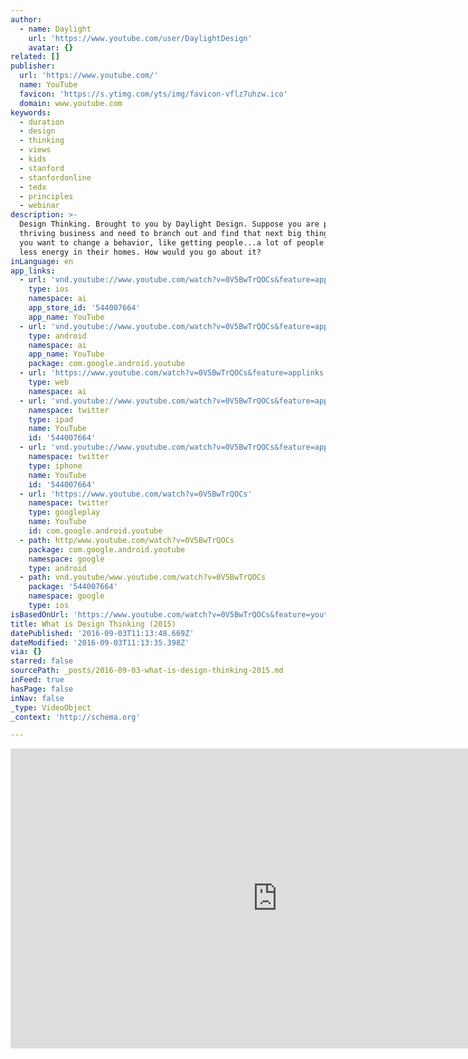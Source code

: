 ```yaml
---
author:
  - name: Daylight
    url: 'https://www.youtube.com/user/DaylightDesign'
    avatar: {}
related: []
publisher:
  url: 'https://www.youtube.com/'
  name: YouTube
  favicon: 'https://s.ytimg.com/yts/img/favicon-vflz7uhzw.ico'
  domain: www.youtube.com
keywords:
  - duration
  - design
  - thinking
  - views
  - kids
  - stanford
  - stanfordonline
  - tedx
  - principles
  - webinar
description: >-
  Design Thinking. Brought to you by Daylight Design. Suppose you are part of a
  thriving business and need to branch out and find that next big thing. Or say
  you want to change a behavior, like getting people...a lot of people...to use
  less energy in their homes. How would you go about it?
inLanguage: en
app_links:
  - url: 'vnd.youtube://www.youtube.com/watch?v=0V5BwTrQOCs&feature=applinks'
    type: ios
    namespace: ai
    app_store_id: '544007664'
    app_name: YouTube
  - url: 'vnd.youtube://www.youtube.com/watch?v=0V5BwTrQOCs&feature=applinks'
    type: android
    namespace: ai
    app_name: YouTube
    package: com.google.android.youtube
  - url: 'https://www.youtube.com/watch?v=0V5BwTrQOCs&feature=applinks'
    type: web
    namespace: ai
  - url: 'vnd.youtube://www.youtube.com/watch?v=0V5BwTrQOCs&feature=applinks'
    namespace: twitter
    type: ipad
    name: YouTube
    id: '544007664'
  - url: 'vnd.youtube://www.youtube.com/watch?v=0V5BwTrQOCs&feature=applinks'
    namespace: twitter
    type: iphone
    name: YouTube
    id: '544007664'
  - url: 'https://www.youtube.com/watch?v=0V5BwTrQOCs'
    namespace: twitter
    type: googleplay
    name: YouTube
    id: com.google.android.youtube
  - path: http/www.youtube.com/watch?v=0V5BwTrQOCs
    package: com.google.android.youtube
    namespace: google
    type: android
  - path: vnd.youtube/www.youtube.com/watch?v=0V5BwTrQOCs
    package: '544007664'
    namespace: google
    type: ios
isBasedOnUrl: 'https://www.youtube.com/watch?v=0V5BwTrQOCs&feature=youtu.be'
title: What is Design Thinking (2015)
datePublished: '2016-09-03T11:13:48.669Z'
dateModified: '2016-09-03T11:13:35.398Z'
via: {}
starred: false
sourcePath: _posts/2016-09-03-what-is-design-thinking-2015.md
inFeed: true
hasPage: false
inNav: false
_type: VideoObject
_context: 'http://schema.org'

---
```

<iframe src="https://cdn.embedly.com/widgets/media.html?src=https%3A%2F%2Fwww.youtube.com%2Fembed%2F0V5BwTrQOCs%3Ffeature%3Doembed&amp;url=http%3A%2F%2Fwww.youtube.com%2Fwatch%3Fv%3D0V5BwTrQOCs&amp;image=https%3A%2F%2Fi.ytimg.com%2Fvi%2F0V5BwTrQOCs%2Fhqdefault.jpg&amp;key=b7d04c9b404c499eba89ee7072e1c4f7&amp;type=text%2Fhtml&amp;schema=youtube" width="854" height="480" scrolling="no" frameborder="0" allowfullscreen="" style=""></iframe>